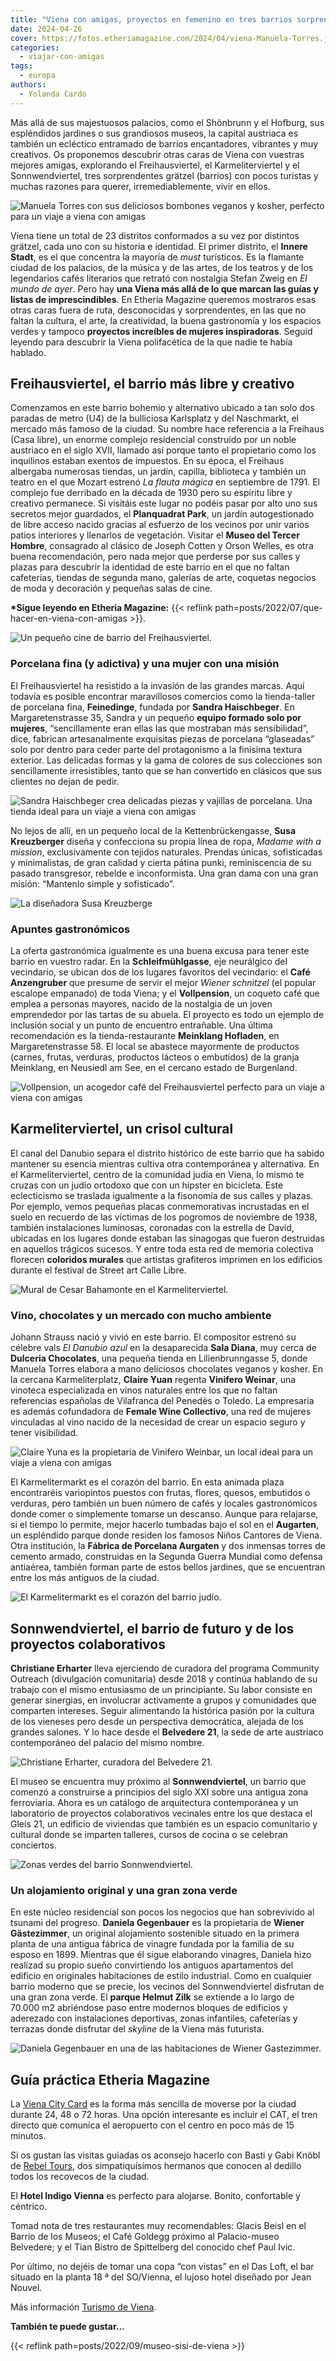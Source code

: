 ```yaml
---
title: "Viena con amigas, proyectos en femenino en tres barrios sorprendentes de la ciudad imperial"
date: 2024-04-26
cover: https://fotos.etheriamagazine.com/2024/04/viena-Manuela-Torres.jpg
categories: 
  - viajar-con-amigas
tags: 
  - europa
authors: 
  - Yolanda Cardo
---
```


Más allá de sus majestuosos palacios, como el Shönbrunn y el Hofburg, sus espléndidos 
jardines o sus grandiosos museos, la capital austriaca es también un ecléctico entramado 
de barrios encantadores, vibrantes y muy creativos. Os proponemos descubrir otras caras 
de Viena con vuestras mejores amigas, explorando el Freihausviertel, el 
Karmeliterviertel y el Sonnwendviertel, tres sorprendentes grätzel (barrios) con pocos 
turistas y muchas razones para querer, irremediablemente, vivir en ellos. 

![Manuela Torres con sus deliciosos bombones veganos y kosher, perfecto para un viaje a viena con amigas](https://fotos.etheriamagazine.com/2024/04/viena-Manuela-Torres.jpg "Manuela Torres con sus deliciosos bombones veganos y kosher. © Yolanda Cardo")

Viena tiene un total de 23 distritos conformados a su vez por distintos grätzel, cada 
uno con su historia e identidad. El primer distrito, el **Innere Stadt**, es el que 
concentra la mayoría de _must_ turísticos. Es la flamante ciudad de los palacios, de la 
música y de las artes, de los teatros y de los legendarios cafés literarios que retrató 
con nostalgia Stefan Zweig en _El mundo de ayer_. Pero hay **una Viena más allá de lo 
que marcan las guías y listas de imprescindibles**. En Etheria Magazine queremos 
mostraros esas otras caras fuera de ruta, desconocidas y sorprendentes, en las que no 
faltan la cultura, el arte, la creatividad, la buena gastronomía y los espacios verdes y 
tampoco **proyectos increíbles de mujeres inspiradoras**. Seguid leyendo para descubrir 
la Viena polifacética de la que nadie te había hablado. 

## Freihausviertel, el barrio más libre y creativo

Comenzamos en este barrio bohemio y alternativo ubicado a tan solo dos paradas de metro 
(U4) de la bulliciosa Karlsplatz y del Naschmarkt, el mercado más famoso de la ciudad. 
Su nombre hace referencia a la Freihaus (Casa libre), un enorme complejo residencial 
construido por un noble austriaco en el siglo XVII, llamado así porque tanto el 
propietario como los inquilinos estaban exentos de impuestos. En su época, el Freihaus 
albergaba numerosas tiendas, un jardín, capilla, biblioteca y también un teatro en el 
que Mozart estrenó _La flauta mágica_ en septiembre de 1791. El complejo fue derribado 
en la década de 1930 pero su espíritu libre y creativo permanece. Si visitáis este lugar 
no podéis pasar por alto uno sus secretos mejor guardados, el **Planquadrat Park**, un 
jardín autogestionado de libre acceso nacido gracias al esfuerzo de los vecinos por unir 
varios patios interiores y llenarlos de vegetación. Visitar el **Museo del Tercer 
Hombre**, consagrado al clásico de Joseph Cotten y Orson Welles, es otra buena 
recomendación, pero nada mejor que perderse por sus calles y plazas para descubrir la 
identidad de este barrio en el que no faltan cafeterías, tiendas de segunda mano, 
galerías de arte, coquetas negocios de moda y decoración y pequeñas salas de cine. 

**\*Sigue leyendo en Etheria Magazine:** {{< reflink 
path=posts/2022/07/que-hacer-en-viena-con-amigas >}}. 

![Un pequeño cine de barrio del Freihausviertel.](https://fotos.etheriamagazine.com/2024/04/viena-cine-Freihausviertel.jpg "Un pequeño cine de barrio del Freihausviertel. © Yolanda Cardo")

### Porcelana fina (y adictiva) y una mujer con una misión

El Freihausviertel ha resistido a la invasión de las grandes marcas. Aquí todavía es 
posible encontrar maravillosos comercios como la tienda-taller de porcelana fina, 
**Feinedinge**, fundada por **Sandra Haischbeger**. En Margaretenstrasse 35, Sandra y un 
pequeño **equipo formado solo por mujeres**, “sencillamente eran ellas las que mostraban 
más sensibilidad”, dice, fabrican artesanalmente exquisitas piezas de porcelana 
“glaseadas” solo por dentro para ceder parte del protagonismo a la finísima textura 
exterior. Las delicadas formas y la gama de colores de sus colecciones son sencillamente 
irresistibles, tanto que se han convertido en clásicos que sus clientes no dejan de 
pedir. 

![Sandra Haischbeger crea delicadas piezas y vajillas de porcelana. Una tienda ideal para un viaje a viena con amigas](https://fotos.etheriamagazine.com/2024/04/viena-Sandra-Haischbeger.jpg "Sandra Haischbeger crea delicadas piezas y vajillas de porcelana. © Yolanda C.")

No lejos de allí, en un pequeño local de la Kettenbrückengasse, **Susa Kreuzberger** 
diseña y confecciona su propia línea de ropa, _Madame with a mission_, exclusivamente 
con tejidos naturales. Prendas únicas, sofisticadas y minimalistas, de gran calidad y 
cierta pátina punki, reminiscencia de su pasado transgresor, rebelde e inconformista. 
Una gran dama con una gran misión: “Mantenlo simple y sofisticado”. 

![La diseñadora Susa Kreuzberge](https://fotos.etheriamagazine.com/2024/04/viena-diseaadora-Susa-Kreuzberger.jpg "La diseñadora Susa Kreuzberger, una Madame with a mission. © Yolanda Cardo")

### Apuntes gastronómicos

La oferta gastronómica igualmente es una buena excusa para tener este barrio en vuestro 
radar. En la **Schleifmühlgasse**, eje neurálgico del vecindario, se ubican dos de los 
lugares favoritos del vecindario: el **Café Anzengruber** que presume de servir el mejor 
_Wiener schnitzel_ (el popular escalope empanado) de toda Viena; y el **Vollpension**, 
un coqueto café que emplea a personas mayores, nacido de la nostalgia de un joven 
emprendedor por las tartas de su abuela. El proyecto es todo un ejemplo de inclusión 
social y un punto de encuentro entrañable. Una última recomendación es la 
tienda-restaurante **Meinklang Hofladen**, en Margaretenstrasse 58. El local se abastece 
mayormente de productos (carnes, frutas, verduras, productos lácteos o embutidos) de la 
granja Meinklang, en Neusiedl am See, en el cercano estado de Burgenland. 

![Vollpension, un acogedor café del Freihausviertel perfecto para un viaje a viena con amigas](https://fotos.etheriamagazine.com/2024/04/viena-Vollpension.jpg "Vollpension, un acogedor café del Freihausviertel. © Yolanda Cardo")

## Karmeliterviertel, un crisol cultural

El canal del Danubio separa el distrito histórico de este barrio que ha sabido mantener 
su esencia mientras cultiva otra contemporánea y alternativa. En el Karmeliterviertel, 
centro de la comunidad judía en Viena, lo mismo te cruzas con un judío ortodoxo que con 
un hípster en bicicleta. Este eclecticismo se traslada igualmente a la fisonomía de sus 
calles y plazas. Por ejemplo, vemos pequeñas placas conmemorativas incrustadas en el 
suelo en recuerdo de las víctimas de los pogromos de noviembre de 1938, también 
instalaciones luminosas, coronadas con la estrella de David, ubicadas en los lugares 
donde estaban las sinagogas que fueron destruidas en aquellos trágicos sucesos. Y entre 
toda esta red de memoria colectiva florecen **coloridos murales** que artistas 
grafiteros imprimen en los edificios durante el festival de Street art Calle Libre. 

![Mural de Cesar Bahamonte en el Karmeliterviertel.](https://fotos.etheriamagazine.com/2024/04/viena-Mural-Cesa-Bahamonte-Karmeliterviertel.jpg "Mural de César Bahamonte en el Karmeliterviertel. © Yolanda Cardo")

### Vino, chocolates y un mercado con mucho ambiente

Johann Strauss nació y vivió en este barrio. El compositor estrenó su célebre vals _El 
Danubio azul_ en la desaparecida **Sala Diana**, muy cerca de **Dulceria Chocolates**, 
una pequeña tienda en Lilienbrunngasse 5, donde Manuela Torres elabora a mano deliciosos 
chocolates veganos y kosher. En la cercana Karmeliterplatz, **Claire Yuan** regenta 
**Vinifero Weinar**, una vinoteca especializada en vinos naturales entre los que no 
faltan referencias españolas de Vilafranca del Penedès o Toledo. La empresaria es además 
cofundadora de **Female Wine Collectivo**, una red de mujeres vinculadas al vino nacido 
de la necesidad de crear un espacio seguro y tener visibilidad. 

![Claire Yuna es la propietaria de Vinifero Weinbar, un local ideal para un viaje a viena con amigas](https://fotos.etheriamagazine.com/2024/04/viena-Claire-Yuna-Wine-Collective.jpg "Claire Yuna es la propietaria de Vinifero Weinbar y cofundadora del Female Wine Collective. © Yolanda Cardo")

El Karmelitermarkt es el corazón del barrio. En esta animada plaza encontraréis 
variopintos puestos con frutas, flores, quesos, embutidos o verduras, pero también un 
buen número de cafés y locales gastronómicos donde comer o simplemente tomarse un 
descanso. Aunque para relajarse, si el tiempo lo permite, mejor hacerlo tumbadas bajo el 
sol en el **Augarten**, un espléndido parque donde residen los famosos Niños Cantores de 
Viena. Otra institución, la **Fábrica de Porcelana Aurgaten** y dos inmensas torres de 
cemento armado, construidas en la Segunda Guerra Mundial como defensa antiaérea, también 
forman parte de estos bellos jardines, que se encuentran entre los más antiguos de la 
ciudad. 

![El Karmelitermarkt es el corazón del barrio judío.](https://fotos.etheriamagazine.com/2024/04/viena-Karmelitermarkt.jpg "El Karmelitermarkt es el corazón del barrio judío. © Yolanda Cardo")

## Sonnwendviertel, el barrio de futuro y de los proyectos colaborativos

**Christiane Erharter** lleva ejerciendo de curadora del programa Community Outreach 
(divulgación comunitaria) desde 2018 y continúa hablando de su trabajo con el mismo 
entusiasmo de un principiante. Su labor consiste en generar sinergias, en involucrar 
activamente a grupos y comunidades que comparten intereses. Seguir alimentando la 
histórica pasión por la cultura de los vieneses pero desde un perspectiva democrática, 
alejada de los grandes salones. Y lo hace desde el **Belvedere 21**, la sede de arte 
austriaco contemporáneo del palacio del mismo nombre. 

![Christiane Erharter, curadora del Belvedere 21.](https://fotos.etheriamagazine.com/2024/04/viena-Christiane-Erharter-Belvedere.jpg "Christiane Erharter, curadora del Belvedere 21. © Yolanda Cardo")

El museo se encuentra muy próximo al **Sonnwendviertel**, un barrio que comenzó a 
construirse a principios del siglo XXI sobre una antigua zona ferroviaria. Ahora es un 
catálogo de arquitectura contemporánea y un laboratorio de proyectos colaborativos 
vecinales entre los que destaca el Gleis 21, un edificio de viviendas que también es un 
espacio comunitario y cultural donde se imparten talleres, cursos de cocina o se 
celebran conciertos. 

![Zonas verdes del barrio Sonnwendviertel.](https://fotos.etheriamagazine.com/2024/04/viena-zona-verdes-Sonnwendviertel.jpg "Zonas verdes del barrio Sonnwendviertel. © Yolanda Cardo")

### Un alojamiento original y una gran zona verde

En este núcleo residencial son pocos los negocios que han sobrevivido al tsunami del 
progreso. **Daniela Gegenbauer** es la propietaria de **Wiener Gästezimmer**, un 
original alojamiento sostenible situado en la primera planta de una antigua fábrica de 
vinagre fundada por la familia de su esposo en 1899. Mientras que él sigue elaborando 
vinagres, Daniela hizo realizad su propio sueño convirtiendo los antiguos apartamentos 
del edificio en originales habitaciones de estilo industrial. Como en cualquier barrio 
moderno que se precie, los vecinos del Sonnwendviertel disfrutan de una gran zona verde. 
El **parque Helmut Zilk** se extiende a lo largo de 70.000 m2 abriéndose paso entre 
modernos bloques de edificios y aderezado con instalaciones deportivas, zonas 
infantiles, cafeterías y terrazas donde disfrutar del _skyline_ de la Viena más 
futurista. 

![Daniela Gegenbauer en una de las habitaciones de Wiener Gastezimmer.](https://fotos.etheriamagazine.com/2024/04/Daniela-Gegenbauer-en-una-de-las-habitaciones-de-Wiener-Gastezimmer-©-Yolanda-Cardo.jpg "Daniela Gegenbauer en una de las habitaciones de Wiener Gastezimmer. © Yolanda Cardo")

## Guía práctica Etheria Magazine

La [Viena City Card](https://www.wien.info/es/hoteles-y-viajes/vienna-city-card) es la 
forma más sencilla de moverse por la ciudad durante 24, 48 o 72 horas. Una opción 
interesante es incluir el CAT, el tren directo que comunica el aeropuerto con el centro 
en poco más de 15 minutos. 

Si os gustan las visitas guiadas os aconsejo hacerlo con Basti y Gabi Knöbl de [Rebel 
Tours](https://en.rebeltoursvienna.com), dos simpatiquísimos hermanos que conocen al 
dedillo todos los recovecos de la ciudad. 

El **Hotel Indigo Vienna** es perfecto para alojarse. Bonito, confortable y céntrico. 

Tomad nota de tres restaurantes muy recomendables: Glacis Beisl en el Barrio de los 
Museos; el Café Goldegg próximo al Palacio-museo Belvedere; y el Tian Bistro de 
Spittelberg del conocido chef Paul Ivic. 

Por último, no dejéis de tomar una copa “con vistas” en el Das Loft, el bar situado en 
la planta 18 ª del SO/Vienna, el lujoso hotel diseñado por Jean Nouvel. 

Más información [Turismo de Viena](https://www.wien.info/es). 

**También te puede gustar...** 

{{< reflink path=posts/2022/09/museo-sisi-de-viena >}}

